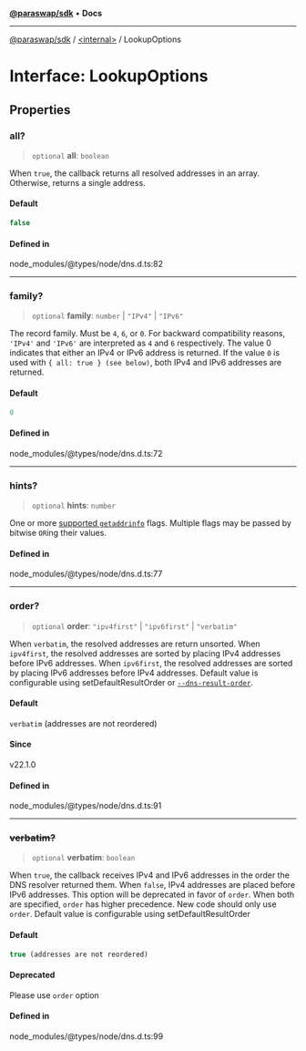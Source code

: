 [**@paraswap/sdk**](../../README.md) • **Docs**

***

[@paraswap/sdk](../../globals.md) / [\<internal\>](../README.md) / LookupOptions

# Interface: LookupOptions

## Properties

### all?

> `optional` **all**: `boolean`

When `true`, the callback returns all resolved addresses in an array. Otherwise, returns a single address.

#### Default

```ts
false
```

#### Defined in

node\_modules/@types/node/dns.d.ts:82

***

### family?

> `optional` **family**: `number` \| `"IPv4"` \| `"IPv6"`

The record family. Must be `4`, `6`, or `0`. For backward compatibility reasons, `'IPv4'` and `'IPv6'` are interpreted
as `4` and `6` respectively. The value 0 indicates that either an IPv4 or IPv6 address is returned. If the value `0` is used
with `{ all: true } (see below)`, both IPv4 and IPv6 addresses are returned.

#### Default

```ts
0
```

#### Defined in

node\_modules/@types/node/dns.d.ts:72

***

### hints?

> `optional` **hints**: `number`

One or more [supported `getaddrinfo`](https://nodejs.org/docs/latest-v22.x/api/dns.html#supported-getaddrinfo-flags) flags. Multiple flags may be
passed by bitwise `OR`ing their values.

#### Defined in

node\_modules/@types/node/dns.d.ts:77

***

### order?

> `optional` **order**: `"ipv4first"` \| `"ipv6first"` \| `"verbatim"`

When `verbatim`, the resolved addresses are return unsorted. When `ipv4first`, the resolved addresses are sorted
by placing IPv4 addresses before IPv6 addresses. When `ipv6first`, the resolved addresses are sorted by placing IPv6
addresses before IPv4 addresses. Default value is configurable using
setDefaultResultOrder or [`--dns-result-order`](https://nodejs.org/docs/latest-v22.x/api/cli.html#--dns-result-orderorder).

#### Default

`verbatim` (addresses are not reordered)

#### Since

v22.1.0

#### Defined in

node\_modules/@types/node/dns.d.ts:91

***

### ~~verbatim?~~

> `optional` **verbatim**: `boolean`

When `true`, the callback receives IPv4 and IPv6 addresses in the order the DNS resolver returned them. When `false`, IPv4
addresses are placed before IPv6 addresses. This option will be deprecated in favor of `order`. When both are specified,
`order` has higher precedence. New code should only use `order`. Default value is configurable using setDefaultResultOrder

#### Default

```ts
true (addresses are not reordered)
```

#### Deprecated

Please use `order` option

#### Defined in

node\_modules/@types/node/dns.d.ts:99
